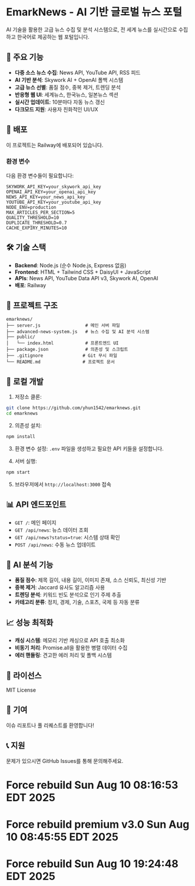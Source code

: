 # EmarkNews - AI 기반 글로벌 뉴스 포털

AI 기술을 활용한 고급 뉴스 수집 및 분석 시스템으로, 전 세계 뉴스를 실시간으로 수집하고 한국어로 제공하는 웹 포털입니다.

## 🌟 주요 기능

- **다중 소스 뉴스 수집**: News API, YouTube API, RSS 피드
- **AI 기반 분석**: Skywork AI + OpenAI 폴백 시스템
- **고급 뉴스 선별**: 품질 점수, 중복 제거, 트렌딩 분석
- **반응형 웹 UI**: 세계뉴스, 한국뉴스, 일본뉴스 섹션
- **실시간 업데이트**: 10분마다 자동 뉴스 갱신
- **다크모드 지원**: 사용자 친화적인 UI/UX

## 🚀 배포

이 프로젝트는 Railway에 배포되어 있습니다.

### 환경 변수

다음 환경 변수들이 필요합니다:

```env
SKYWORK_API_KEY=your_skywork_api_key
OPENAI_API_KEY=your_openai_api_key
NEWS_API_KEY=your_news_api_key
YOUTUBE_API_KEY=your_youtube_api_key
NODE_ENV=production
MAX_ARTICLES_PER_SECTION=5
QUALITY_THRESHOLD=10
DUPLICATE_THRESHOLD=0.7
CACHE_EXPIRY_MINUTES=10
```

## 🛠️ 기술 스택

- **Backend**: Node.js (순수 Node.js, Express 없음)
- **Frontend**: HTML + Tailwind CSS + DaisyUI + JavaScript
- **APIs**: News API, YouTube Data API v3, Skywork AI, OpenAI
- **배포**: Railway

## 📁 프로젝트 구조

```
emarknews/
├── server.js                 # 메인 서버 파일
├── advanced-news-system.js   # 뉴스 수집 및 AI 분석 시스템
├── public/
│   └── index.html            # 프론트엔드 UI
├── package.json              # 의존성 및 스크립트
├── .gitignore               # Git 무시 파일
└── README.md                # 프로젝트 문서
```

## 🔧 로컬 개발

1. 저장소 클론:
```bash
git clone https://github.com/yhun1542/emarknews.git
cd emarknews
```

2. 의존성 설치:
```bash
npm install
```

3. 환경 변수 설정:
`.env` 파일을 생성하고 필요한 API 키들을 설정합니다.

4. 서버 실행:
```bash
npm start
```

5. 브라우저에서 `http://localhost:3000` 접속

## 📊 API 엔드포인트

- `GET /`: 메인 페이지
- `GET /api/news`: 뉴스 데이터 조회
- `GET /api/news?status=true`: 시스템 상태 확인
- `POST /api/news`: 수동 뉴스 업데이트

## 🤖 AI 분석 기능

- **품질 점수**: 제목 길이, 내용 길이, 이미지 존재, 소스 신뢰도, 최신성 기반
- **중복 제거**: Jaccard 유사도 알고리즘 사용
- **트렌딩 분석**: 키워드 빈도 분석으로 인기 주제 추출
- **카테고리 분류**: 정치, 경제, 기술, 스포츠, 국제 등 자동 분류

## 📈 성능 최적화

- **캐싱 시스템**: 메모리 기반 캐싱으로 API 호출 최소화
- **비동기 처리**: Promise.all을 활용한 병렬 데이터 수집
- **에러 핸들링**: 견고한 에러 처리 및 폴백 시스템

## 📄 라이선스

MIT License

## 👥 기여

이슈 리포트나 풀 리퀘스트를 환영합니다!

## 📞 지원

문제가 있으시면 GitHub Issues를 통해 문의해주세요.

# Force rebuild Sun Aug 10 08:16:53 EDT 2025
# Force rebuild premium v3.0 Sun Aug 10 08:45:55 EDT 2025
# Force rebuild Sun Aug 10 19:24:48 EDT 2025
